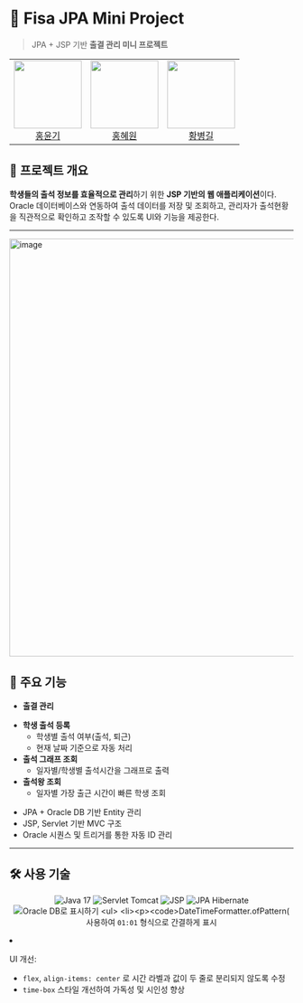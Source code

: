# 🚀 Fisa JPA Mini Project

> JPA + JSP 기반 **출결 관리 미니 프로젝트**

<table>
  <tr>
    <td align="center">
      <img src="https://github.com/yunkihong-dev.png" width="120" /><br/>
      <a href="https://github.com/yunkihong-dev">홍윤기</a>
    </td>
    <td align="center">
      <img src="https://github.com/hyewon8245.png" width="120" /><br/>
      <a href="https://github.com/hyewon8245">홍혜원</a>
    </td>
    <td align="center">
      <img src="https://github.com/Gill010147.png" width="120" /><br/>
      <a href="https://github.com/Gill010147">황병길</a>
    </td>
  </tr>
</table>


## 📝 프로젝트 개요

**학생들의 출석 정보를 효율적으로 관리**하기 위한 **JSP 기반의 웹 애플리케이션**이다.
Oracle 데이터베이스와 연동하여 출석 데이터를 저장 및 조회하고, 관리자가 출석현황을 직관적으로 확인하고 조작할 수 있도록 UI와 기능을 제공한다.

---
<img width="1296" height="740" alt="image" src="https://github.com/user-attachments/assets/b7038103-ae09-4106-bfce-041e3d34bcd0" />

## 📌 주요 기능

* **출결 관리**

- **학생 출석 등록**
    - 학생별 출석 여부(출석, 퇴근)
    - 현재 날짜 기준으로 자동 처리
- **출석 그래프 조회**
    - 일자별/학생별 출석시간을 그래프로 출력
- **출석왕 조회**
    - 일자별 가장 출근 시간이 빠른 학생 조회

* JPA + Oracle DB 기반 Entity 관리
* JSP, Servlet 기반 MVC 구조
* Oracle 시퀀스 및 트리거를 통한 자동 ID 관리

---

## 🛠️ 사용 기술

<p align="center"> <img src="https://img.shields.io/badge/Java-17-007396?logo=OpenJDK&logoColor=white&style=for-the-badge" alt="Java 17"/> <img src="https://img.shields.io/badge/Jakarta%20Servlet-Tomcat-2496ED?logo=apachetomcat&logoColor=white&style=for-the-badge" alt="Servlet Tomcat"/> <img src="https://img.shields.io/badge/JSP-%23007396?logo=java&logoColor=white&style=for-the-badge" alt="JSP"/> <img src="https://img.shields.io/badge/JPA-Hibernate-59666C?logo=hibernate&logoColor=white&style=for-the-badge" alt="JPA Hibernate"/> <img src="https://img.shields.io/badge/Oracle-Database-F80000?logo=oracle&logoColor=white&style=for-the-badge" alt="Oracle DB로 표시하기

* `DateTimeFormatter.ofPattern("HH:mm")` 사용하여 `01:01` 형식으로 간결하게 표시
* UI 개선:

  * `flex`, `align-items: center` 로 시간 라벨과 값이 두 줄로 분리되지 않도록 수정
  * `time-box` 스타일 개선하여 가독성 및 시인성 향상
